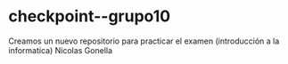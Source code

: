 # checkpoint--grupo10
Creamos un nuevo repositorio para practicar el examen (introducción a la informatica)
Nicolas Gonella